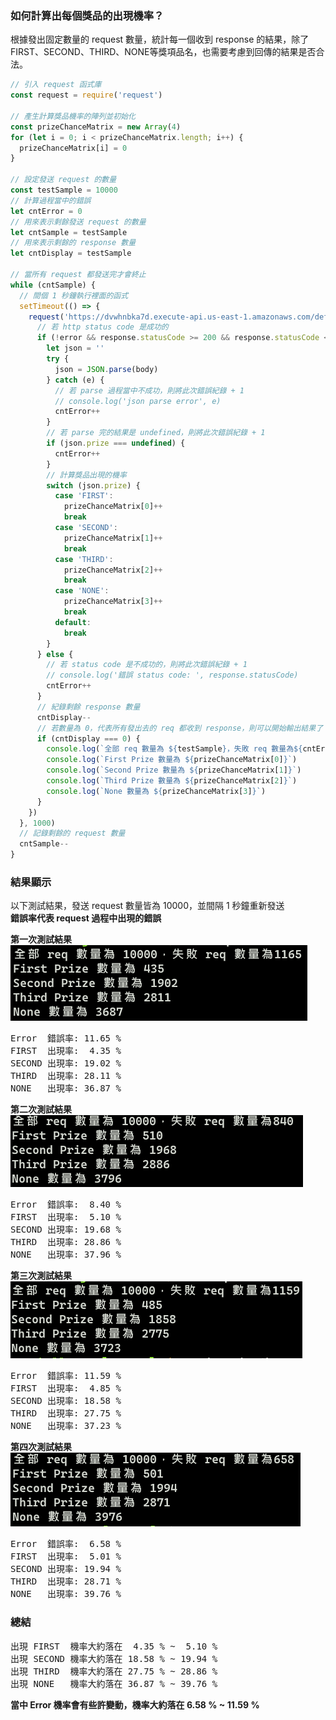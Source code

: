 ### 如何計算出每個獎品的出現機率？
根據發出固定數量的 request 數量，統計每一個收到 response 的結果，除了 FIRST、SECOND、THIRD、NONE等獎項品名，也需要考慮到回傳的結果是否合法。
```js
// 引入 request 函式庫
const request = require('request')

// 產生計算獎品機率的陣列並初始化
const prizeChanceMatrix = new Array(4)
for (let i = 0; i < prizeChanceMatrix.length; i++) {
  prizeChanceMatrix[i] = 0
}

// 設定發送 request 的數量
const testSample = 10000
// 計算過程當中的錯誤
let cntError = 0
// 用來表示剩餘發送 request 的數量
let cntSample = testSample
// 用來表示剩餘的 response 數量
let cntDisplay = testSample

// 當所有 request 都發送完才會終止
while (cntSample) {
  // 間個 1 秒鐘執行裡面的函式
  setTimeout(() => {
    request('https://dvwhnbka7d.execute-api.us-east-1.amazonaws.com/default/lottery', (error, response, body) => {
      // 若 http status code 是成功的
      if (!error && response.statusCode >= 200 && response.statusCode < 300) {
        let json = ''
        try {
          json = JSON.parse(body)
        } catch (e) {
          // 若 parse 過程當中不成功，則將此次錯誤紀錄 + 1
          // console.log('json parse error', e)
          cntError++
        }
        // 若 parse 完的結果是 undefined，則將此次錯誤紀錄 + 1
        if (json.prize === undefined) {
          cntError++
        }
        // 計算獎品出現的機率
        switch (json.prize) {
          case 'FIRST':
            prizeChanceMatrix[0]++
            break
          case 'SECOND':
            prizeChanceMatrix[1]++
            break
          case 'THIRD':
            prizeChanceMatrix[2]++
            break
          case 'NONE':
            prizeChanceMatrix[3]++
            break
          default:
            break
        }
      } else {
        // 若 status code 是不成功的，則將此次錯誤紀錄 + 1
        // console.log('錯誤 status code: ', response.statusCode)
        cntError++
      }
      // 紀錄剩餘 response 數量
      cntDisplay--
      // 若數量為 0，代表所有發出去的 req 都收到 response，則可以開始輸出結果了
      if (cntDisplay === 0) {
        console.log(`全部 req 數量為 ${testSample}，失敗 req 數量為${cntError}`)
        console.log(`First Prize 數量為 ${prizeChanceMatrix[0]}`)
        console.log(`Second Prize 數量為 ${prizeChanceMatrix[1]}`)
        console.log(`Third Prize 數量為 ${prizeChanceMatrix[2]}`)
        console.log(`None 數量為 ${prizeChanceMatrix[3]}`)
      }
    })
  }, 1000)
  // 記錄剩餘的 request 數量
  cntSample--
}

```
### 結果顯示
以下測試結果，發送 request 數量皆為 10000，並間隔 1 秒鐘重新發送  
**錯誤率代表 request 過程中出現的錯誤**  

**第一次測試結果**  
![第一次測試結果](./t1.PNG)  
<pre>
Error  錯誤率: 11.65 %
FIRST  出現率:  4.35 %
SECOND 出現率: 19.02 %
THIRD  出現率: 28.11 %
NONE   出現率: 36.87 %
</pre>

**第二次測試結果**  
![第二次測試結果](./t2.PNG)  
<pre>
Error  錯誤率:  8.40 %
FIRST  出現率:  5.10 %
SECOND 出現率: 19.68 %
THIRD  出現率: 28.86 %
NONE   出現率: 37.96 %
</pre>

**第三次測試結果**  
![第三次測試結果](./t3.PNG)  
<pre>
Error  錯誤率: 11.59 %
FIRST  出現率:  4.85 %
SECOND 出現率: 18.58 %
THIRD  出現率: 27.75 %
NONE   出現率: 37.23 %
</pre>

**第四次測試結果**  
![第四次測試結果](./t4.PNG)  
<pre>
Error  錯誤率:  6.58 %
FIRST  出現率:  5.01 %
SECOND 出現率: 19.94 %
THIRD  出現率: 28.71 %
NONE   出現率: 39.76 %
</pre>

### 總結  
<pre>
出現 FIRST  機率大約落在  4.35 % ~  5.10 %
出現 SECOND 機率大約落在 18.58 % ~ 19.94 %
出現 THIRD  機率大約落在 27.75 % ~ 28.86 %
出現 NONE   機率大約落在 36.87 % ~ 39.76 %
</pre>
**當中 Error 機率會有些許變動，機率大約落在 6.58 % ~ 11.59 %**  
